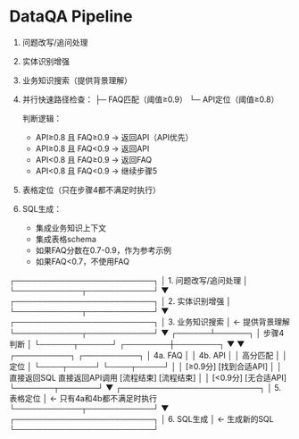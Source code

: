 # DataQA Pipeline

1. 问题改写/追问处理
2. 实体识别增强
3. 业务知识搜索（提供背景理解）

4. 并行快速路径检查：
   ├─ FAQ匹配（阈值≥0.9）
   └─ API定位（阈值≥0.8）
   
   判断逻辑：
   - API≥0.8 且 FAQ≥0.9 → 返回API（API优先）
   - API≥0.8 且 FAQ<0.9 → 返回API
   - API<0.8 且 FAQ≥0.9 → 返回FAQ
   - API<0.8 且 FAQ<0.9 → 继续步骤5

5. 表格定位（只在步骤4都不满足时执行）

6. SQL生成：
   - 集成业务知识上下文
   - 集成表格schema
   - 如果FAQ分数在0.7-0.9，作为参考示例
   - 如果FAQ<0.7，不使用FAQ

┌─────────────────────────┐
│  1. 问题改写/追问处理    │
└────────────┬────────────┘
             ▼
┌─────────────────────────┐
│  2. 实体识别增强         │
└────────────┬────────────┘
             ▼
┌─────────────────────────┐
│  3. 业务知识搜索         │ ← 提供背景理解
└────────────┬────────────┘
             ▼
      ┌──────┴──────┐
      │  步骤4判断   │
      └──────┬──────┘
    ┌────────┼────────┐
    ▼                 ▼
┌──────────┐    ┌──────────┐
│ 4a. FAQ  │    │ 4b. API  │
│ 高分匹配  │    │   定位    │
└────┬─────┘    └────┬─────┘
     │               │
  [≥0.9分]        [找到合适API]
     │               │
  直接返回SQL     直接返回API调用
  [流程结束]      [流程结束]
     │               │
  [<0.9分]        [无合适API]
     └───────┬───────┘
             ▼
┌─────────────────────────┐
│  5. 表格定位             │ ← 只有4a和4b都不满足时执行
└────────────┬────────────┘
             ▼
┌─────────────────────────┐
│  6. SQL生成              │ ← 生成新的SQL
└─────────────────────────┘
